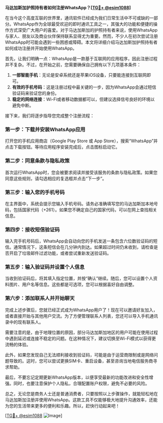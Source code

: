 **马达加斯加护照持有者如何注册WhatsApp？[[TG💪+ @esim1088](https://t.me/s/esim1088)]**

在当今这个高度互联的世界里，通讯软件已经成为我们日常生活中不可或缺的一部分。WhatsApp作为全球最受欢迎的即时通讯工具之一，其强大的功能和便捷的操作方式深受广大用户的喜爱。对于马达加斯加的护照持有者来说，使用WhatsApp与家人、朋友以及商业伙伴保持联系显得尤为重要。然而，不少人在初次尝试注册WhatsApp时可能会遇到一些困惑或障碍。本文将详细介绍马达加斯加护照持有者如何成功注册并开始使用WhatsApp。

首先，让我们明确一点：WhatsApp是一款基于互联网的应用程序，因此注册过程并不复杂。不过，在开始之前，您需要确保自己拥有以下几项基本条件：

1. **一部智能手机**：无论是安卓系统还是苹果iOS设备，只要能连接到互联网即可。
2. **有效的手机号码**：这是注册过程中最关键的一步，因为WhatsApp会通过短信验证码来验证您的身份。
3. **稳定的网络连接**：Wi-Fi或者移动数据都可以，但建议选择信号良好的环境以避免中断。

接下来，我们将逐步指导您完成整个注册流程：

### 第一步：下载并安装WhatsApp应用

打开您的手机应用商店（Google Play Store 或 App Store），搜索“WhatsApp”并点击下载按钮。等待应用程序安装完成后，点击图标启动它。

### 第二步：同意条款与隐私政策

首次运行WhatsApp时，您会被要求阅读并接受该服务的条款与隐私政策。如果您同意这些规则，请勾选相应的复选框并点击“下一步”。

### 第三步：输入您的手机号码

在主界面中，系统会提示您输入手机号码。请务必准确填写您的马达加斯加本地号码，包括国家代码（+261）。如果您不确定自己的国家代码，可以在网上查找相关信息。

### 第四步：接收短信验证码

输入完手机号码后，WhatsApp会自动向您的手机发送一条包含六位数验证码的短信。通常情况下，这条短信会在几分钟内到达。如果超过时间仍未收到，请检查是否开启了垃圾邮件过滤功能，或者尝试重新发送验证码。

### 第五步：输入验证码并设置个人信息

当收到验证码后，将其填入指定位置，并按“确认”继续。随后，您可以设置个人资料图片、用户名等信息。这些都是可选项，您可以根据喜好自由调整。

### 第六步：添加联系人并开始聊天

完成上述步骤后，您就已经正式成为WhatsApp用户了！现在可以邀请好友加入，或者直接开始与其他用户交流。为了方便管理联系人列表，您还可以导入手机通讯录中的现有联系人。

需要注意的是，由于地理位置的原因，部分马达加斯加地区的用户可能在使用过程中遇到延迟或连接不稳定的问题。在这种情况下，建议切换至Wi-Fi模式以获得更流畅的体验。

此外，如果您发现自己无法顺利接收到验证码，可能是由于运营商限制或是网络问题导致的。这时，您可以尝试更换SIM卡、重启设备，甚至咨询当地电信服务商寻求帮助。

最后，不要忘记定期更新WhatsApp版本，以便享受最新的功能改进和安全性增强。同时，也要注意保护个人隐私，合理配置账户权限，避免不必要的风险。

总之，无论您是商务人士还是普通消费者，只要按照以上步骤操作，就能轻松地在马达加斯加注册并使用WhatsApp。这款工具不仅能够极大地提升沟通效率，还能为您的生活带来更多的便利和乐趣。所以，赶快行动起来吧！

[[TG💪+ @esim1088](https://t.me/s/esim1088) ![Image](https://i.postimg.cc/4NQfJmqS/Snipaste-2025-05-13-00-14-12.png)]